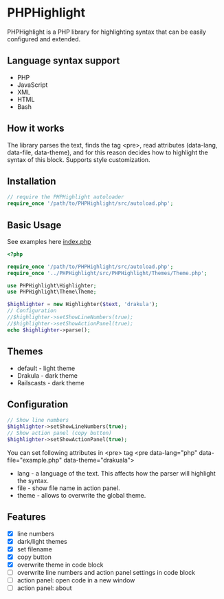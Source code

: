 # PHPHighlight

PHPHighlight is a PHP library for highlighting syntax that can be easily configured and extended.

## Language syntax support
* PHP
* JavaScript
* XML
* HTML
* Bash

## How it works
The library parses the text, finds the tag \<pre>, read attributes (data-lang, data-file, data-theme), and for this reason decides how to highlight the syntax of this block. 
Supports style customization.

## Installation
```php
// require the PHPHighlight autoloader
require_once '/path/to/PHPHighlight/src/autoload.php';
```

## Basic Usage
See examples here [index.php](../master/examples/index.php)
```php
<?php

require_once '/path/to/PHPHighlight/src/autoload.php';
require_once '../PHPHighlight/src/PHPHighlight/Themes/Theme.php';

use PHPHighlight\Highlighter;
use PHPHighlight\Theme\Theme;

$highlighter = new Highlighter($text, 'drakula');
// Configuration
//$highlighter->setShowLineNumbers(true);
//$highlighter->setShowActionPanel(true);
echo $highlighter->parse();
```

## Themes
* default - light theme
* Drakula - dark theme
* Railscasts - dark theme

## Configuration
```php
// Show line numbers
$highlighter->setShowLineNumbers(true);
// Show action panel (copy button)
$highlighter->setShowActionPanel(true);
```

You can set following attributes in \<pre> tag
\<pre data-lang="php" data-file="example.php" data-theme="drakuala">
* lang - a language of the text. This affects how the parser will highlight the syntax.
* file - show file name in action panel.
* theme - allows to overwrite the global theme.

## Features
- [x] line numbers
- [x] dark/light themes
- [x] set filename
- [x] copy button
- [x] overwrite theme in code block
- [ ] overwrite line numbers and action panel settings in code block
- [ ] action panel: open code in a new window
- [ ] action panel: about
